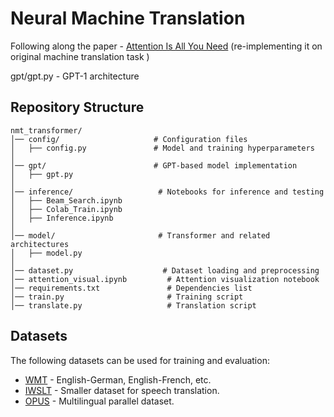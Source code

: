 # Neural Machine Translation

Following along the paper - [Attention Is All You Need](https://arxiv.org/abs/1706.03762) (re-implementing it on original machine translation task )

gpt/gpt.py -  GPT-1 architecture 

## Repository Structure

```
nmt_transformer/
│── config/                     # Configuration files
│   ├── config.py               # Model and training hyperparameters
│
│── gpt/                        # GPT-based model implementation
│   ├── gpt.py                  
│
│── inference/                   # Notebooks for inference and testing
│   ├── Beam_Search.ipynb
│   ├── Colab_Train.ipynb
│   ├── Inference.ipynb
│
│── model/                       # Transformer and related architectures
│   ├── model.py
│
│── dataset.py                    # Dataset loading and preprocessing
│── attention_visual.ipynb         # Attention visualization notebook
│── requirements.txt               # Dependencies list
│── train.py                       # Training script
│── translate.py                   # Translation script
```

## Datasets

The following datasets can be used for training and evaluation:
- [WMT](https://huggingface.co/datasets/wmt14) - English-German, English-French, etc.
- [IWSLT](https://huggingface.co/datasets/iwslt2017) - Smaller dataset for speech translation.
- [OPUS](https://opus.nlpl.eu/) - Multilingual parallel dataset.
